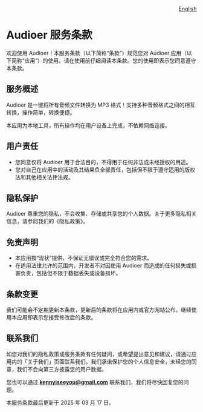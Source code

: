 <p align="right">
  <a href="./terms-of-service.md">English</a>
</p>
<!--rehype:style=float: right; bottom: -36px; position: relative;-->

Audioer 服务条款
===

欢迎使用 Audioer！本服务条款（以下简称“条款”）规范您对 Audioer 应用（以下简称“应用”）的使用。请在使用前仔细阅读本条款。您的使用即表示您同意遵守本条款。

## 服务概述

Audioer 是一键将所有音频文件转换为 MP3 格式！支持多种音频格式之间的相互转换，操作简单，转换便捷。

本应用为本地工具，所有操作均在用户设备上完成，不依赖网络连接。

## 用户责任

- 您同意仅将 Audioer 用于合法目的，不得用于任何非法或未经授权的用途。
- 您对自己在应用中的活动及其结果负全部责任，包括但不限于遵守适用的版权法和其他相关法律法规。

## 隐私保护

Audioer 尊重您的隐私，不会收集、存储或共享您的个人数据。关于更多隐私相关信息，请参阅我们的《隐私政策》。

## 免责声明

- 本应用按“现状”提供，不保证无错误或完全符合您的需求。
- 在适用法律允许的范围内，开发者不对因使用 Audioer 而造成的任何损失或损害负责，包括但不限于数据丢失或设备损坏。

## 条款变更

我们可能会不定期更新本条款，更新后的条款将在应用内或官方网站公布。继续使用本应用即表示您接受修改后的条款。

## 联系我们

如您对我们的隐私政策或服务条款有任何疑问，或希望提出意见和建议，请通过应用内的「关于我们」页面联系我们。我们承诺保护您的个人信息安全，未经您的同意，我们不会向第三方披露您的用户数据。

您也可以通过 **kennyiseeyou@gmail.com** 联系我们，我们将尽快回复您的问题。

本服务条款最后更新于 2025 年 03 月 17 日。